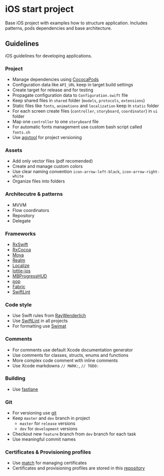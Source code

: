 # iOS start project

Base iOS project with examples how to structure application.
Includes patterns, pods dependencies and base architecture.

## Guidelines

iOS guidelines for developing applications.

### Project

- Manage dependencies using [CococaPods](https://cocoapods.org)
- Configuration data like `API_URL` keep in target build settings
- Create target for release and for testing
- Propagate configuration data to `Configuration.swift` file
- Keep shared files in `shared` folder (`models`, `protocols`, `extensions`)
- Static files like `fonts`, `animations` and `localization` keep in `static` folder
- For each screen create files (`controller`, `storyboard`, `coordinator`) in `ui` folder
- Map one `controller` to one `storyboard` file
- For automatic fonts management use custom bash script called `fonts.sh`
- Use [agvtool](https://developer.apple.com/library/archive/qa/qa1827/_index.html) for project versioning

### Assets

- Add only vector files (pdf recomended)
- Create and manage custom colors
- Use clear naming convention `icon-arrow-left-black`, `icon-arrow-right-white`
- Organize files into folders

### Architecutre & patterns

- MVVM
- Flow coordinators
- Repository
- Delegate

### Frameworks

- [RxSwift](https://github.com/ReactiveX/RxSwift)
- [RxCocoa](https://github.com/ReactiveX/RxSwift/tree/master/RxCocoa)
- [Moya](https://github.com/Moya/Moya)
- [Realm](https://github.com/realm/realm-cocoa)
- [Localize](https://github.com/andresilvagomez/Localize)
- [lottie-ios](https://github.com/airbnb/lottie-ios)
- [MBProgressHUD](https://github.com/jdg/MBProgressHUD)
- [pop](https://github.com/facebook/pop)
- [Fabric](https://fabric.io/kits)
- [SwiftLint](https://github.com/realm/SwiftLint)

### Code style

- Use Swift rules from [RayWenderlich](https://github.com/raywenderlich/swift-style-guide)
- Use [SwiftLint](https://github.com/realm/SwiftLint) in all projects
- For formatting use [Swimat](https://github.com/Jintin/Swimat)

### Comments

- For comments use default Xcode documentation generator
- Use comments for classes, structs, enums and functions
- More complex code comment with inline comments
- Use Xcode markdowns `// MARK:`, `// TODO:`

### Building

- Use [fastlane](https://fastlane.tools)

### Git

- For versioning use [git](https://git-scm.com)
- Keep `master` and `dev` branch in project
  - `master` for `release` versions
  - `dev` for `development` versions
- Checkout new `feature` branch from `dev` branch for each task
- Use meaningful commit names

### Certificates & Provisioning profiles

- Use [match](https://docs.fastlane.tools/actions/match/) for managing certificates
- Certificates and provisioning profiles are stored in this [repository](https://gitlab.com/company/ios/certificates)
